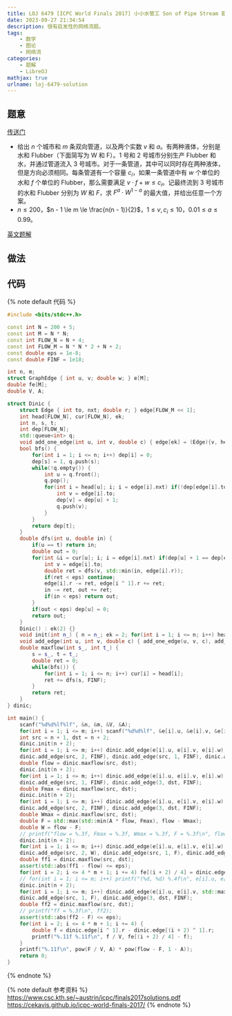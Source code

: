 ```yaml
---
title: LOJ 6479 [ICPC World Finals 2017] 小小水管工 Son of Pipe Stream 题解
date: 2023-09-27 21:34:54
description: 很有启发性的网络流题。
tags:
	- 数学
	- 图论
	- 网络流
categories:
	- 题解
	- LibreOJ
mathjax: true
urlname: loj-6479-solution
---
```


## 题意

[传送门](https://loj.ac/p/6479)

- 给出 $n$ 个城市和 $m$ 条双向管道，以及两个实数 $v$ 和 $a$。有两种液体，分别是水和 Flubber（下面简写为 W 和 F）。$1$ 号和 $2$ 号城市分别生产 Flubber 和水，并通过管道流入 $3$ 号城市。对于一条管道，其中可以同时存在两种液体，但是方向必须相同。每条管道有一个容量 $c_i$，如果一条管道中有 $w$ 个单位的水和 $f$ 个单位的 Flubber，那么需要满足 $v\cdot f + w \le c_i$。记最终流到 $3$ 号城市的水和 Flubber 分别为 $W$ 和 $F$，求 $F^a\cdot W^{1-a}$ 的最大值，并给出任意一个方案。
- $n \le 200$，$n - 1 \le m \le \frac{n(n - 1)}{2}$，$1\le v,c_i\le 10$，$0.01\le a\le 0.99$。

[英文题解](https://cekavis.github.io/icpc-world-finals-2017/)

## 做法



## 代码

{% note default 代码 %}

```cpp
#include <bits/stdc++.h>

const int N = 200 + 5;
const int M = N * N;
const int FLOW_N = N + 4;
const int FLOW_M = N * N * 2 + N + 2;
const double eps = 1e-8;
const double FINF = 1e18;

int n, m;
struct GraphEdge { int u, v; double w; } e[M];
double fe[M];
double V, A;

struct Dinic {
	struct Edge { int to, nxt; double r; } edge[FLOW_M << 1];
	int head[FLOW_N], cur[FLOW_N], ek;
	int n, s, t;
	int dep[FLOW_N];
	std::queue<int> q;
	void add_one_edge(int u, int v, double c) { edge[ek] = (Edge){v, head[u], c}, head[u] = ek++; }
	bool bfs() {
		for(int i = 1; i <= n; i++) dep[i] = 0;
		dep[s] = 1, q.push(s);
		while(!q.empty()) {
			int u = q.front();
			q.pop();
			for(int i = head[u]; i; i = edge[i].nxt) if(!dep[edge[i].to] && edge[i].r > eps) {
				int v = edge[i].to;
				dep[v] = dep[u] + 1;
				q.push(v);
			}
		}
		return dep[t];
	}
	double dfs(int u, double in) {
		if(u == t) return in;
		double out = 0;
		for(int &i = cur[u]; i; i = edge[i].nxt) if(dep[u] + 1 == dep[edge[i].to] && edge[i].r > eps) {
			int v = edge[i].to;
			double ret = dfs(v, std::min(in, edge[i].r));
			if(ret < eps) continue;
			edge[i].r -= ret, edge[i ^ 1].r += ret;
			in -= ret, out += ret;
			if(in < eps) return out;
		}
		if(out < eps) dep[u] = 0;
		return out;
	}
	Dinic() : ek(2) {}
	void init(int n_) { n = n_; ek = 2; for(int i = 1; i <= n; i++) head[i] = 0; }
	void add_edge(int u, int v, double c) { add_one_edge(u, v, c), add_one_edge(v, u, 0); }
	double maxflow(int s_, int t_) {
		s = s_, t = t_;
		double ret = 0;
		while(bfs()) {
			for(int i = 1; i <= n; i++) cur[i] = head[i];
			ret += dfs(s, FINF);
		}
		return ret;
	}
} dinic;

int main() {
	scanf("%d%d%lf%lf", &n, &m, &V, &A);
	for(int i = 1; i <= m; i++) scanf("%d%d%lf", &e[i].u, &e[i].v, &e[i].w);
	int src = n + 1, dst = n + 2;
	dinic.init(n + 2);
	for(int i = 1; i <= m; i++) dinic.add_edge(e[i].u, e[i].v, e[i].w), dinic.add_edge(e[i].v, e[i].u, e[i].w);
	dinic.add_edge(src, 2, FINF), dinic.add_edge(src, 1, FINF), dinic.add_edge(3, dst, FINF);
	double flow = dinic.maxflow(src, dst);
	dinic.init(n + 2);
	for(int i = 1; i <= m; i++) dinic.add_edge(e[i].u, e[i].v, e[i].w), dinic.add_edge(e[i].v, e[i].u, e[i].w);
	dinic.add_edge(src, 1, FINF), dinic.add_edge(3, dst, FINF);
	double Fmax = dinic.maxflow(src, dst);
	dinic.init(n + 2);
	for(int i = 1; i <= m; i++) dinic.add_edge(e[i].u, e[i].v, e[i].w), dinic.add_edge(e[i].v, e[i].u, e[i].w);
	dinic.add_edge(src, 2, FINF), dinic.add_edge(3, dst, FINF);
	double Wmax = dinic.maxflow(src, dst);
	double F = std::max(std::min(A * flow, Fmax), flow - Wmax);
	double W = flow - F;
	// printf("flow = %.3f, Fmax = %.3f, Wmax = %.3f, F = %.3f\n", flow, Fmax, Wmax, F);
	dinic.init(n + 2);
	for(int i = 1; i <= m; i++) dinic.add_edge(e[i].u, e[i].v, e[i].w), dinic.add_edge(e[i].v, e[i].u, e[i].w);
	dinic.add_edge(src, 2, W), dinic.add_edge(src, 1, F), dinic.add_edge(3, dst, FINF);
	double ff1 = dinic.maxflow(src, dst);
	assert(std::abs(ff1 - flow) <= eps);
	for(int i = 2; i <= 4 * m + 1; i += 4) fe[(i + 2) / 4] = dinic.edge[i ^ 1].r - dinic.edge[(i + 2) ^ 1].r;
	// for(int i = 1; i <= m; i++) printf("(%d, %d) %.4f\n", e[i].u, e[i].v, fe[i]);
	dinic.init(n + 2);
	for(int i = 1; i <= m; i++) dinic.add_edge(e[i].u, e[i].v, std::max(fe[i], 0.)), dinic.add_edge(e[i].v, e[i].u, std::max(-fe[i], 0.));
	dinic.add_edge(src, 1, F), dinic.add_edge(3, dst, FINF);
	double ff2 = dinic.maxflow(src, dst);
	// printf("ff = %.3f\n", ff2);
	assert(std::abs(ff2 - F) <= eps);
	for(int i = 2; i <= 4 * m + 1; i += 4) {
		double f = dinic.edge[i ^ 1].r - dinic.edge[(i + 2) ^ 1].r;
		printf("%.11f %.11f\n", f / V, fe[(i + 2) / 4] - f);
	}
	printf("%.11f\n", pow(F / V, A) * pow(flow - F, 1 - A));
	return 0;
}
```

{% endnote %}

{% note default 参考资料 %}
<https://www.csc.kth.se/~austrin/icpc/finals2017solutions.pdf>  
<https://cekavis.github.io/icpc-world-finals-2017/>
{% endnote %}
